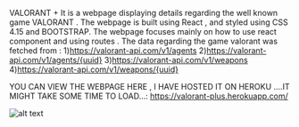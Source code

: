 VALORANT +
It is a webpage displaying details regarding the well known game VALORANT . The webpage is built using React , and styled using CSS 4.15 and BOOTSTRAP. The webpage focuses mainly on how to use react component and using routes . The data regarding the game valorant was fetched from : 1)https://valorant-api.com/v1/agents 2)https://valorant-api.com/v1/agents/{uuid} 3)https://valorant-api.com/v1/weapons 4)https://valorant-api.com/v1/weapons/{uuid}

YOU CAN VIEW THE WEBPAGE HERE , I HAVE HOSTED IT ON HEROKU ….IT MIGHT TAKE SOME TIME TO LOAD…: https://valorant-plus.herokuapp.com/

![alt text](https://images.livemint.com/img/2020/06/03/1600x900/Valorant_1591218052835_1591218061187.jpg)


